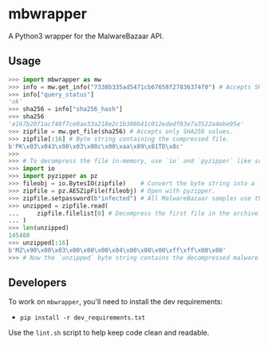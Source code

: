 # mbwrapper

A Python3 wrapper for the MalwareBazaar API.

## Usage

```python
>>> import mbwrapper as mw
>>> info = mw.get_info("7338b335ad5471cb67658f27836374f0") # Accepts SHA256, MD5 or SHA1 hashes.
>>> info["query_status"]
'ok'
>>> sha256 = info["sha256_hash"]
>>> sha256
'e167b20f1acf48f7ce0ae33a218e2c1b300b41c012ededf03e7a3522a4ebe95e'
>>> zipfile = mw.get_file(sha256) # Accepts only SHA256 values.
>>> zipfile[:16] # Byte string containing the compressed file.
b'PK\x03\x043\x00\x03\x00c\x00\xaa\x89\x81TD\x8c'
>>>
>>> # To decompress the file in-memory, use `io` and `pyzipper` like so:
>>> import io
>>> import pyzipper as pz
>>> fileobj = io.BytesIO(zipfile)    # Convert the byte string into a file-like object.
>>> zipfile = pz.AESZipFile(fileobj) # Open with pyzipper.
>>> zipfile.setpassword(b"infected") # All MalwareBazaar samples use this password.
>>> unzipped = zipfile.read(
...     zipfile.filelist[0] # Decompress the first file in the archive.
... )
>>> len(unzipped)
145408
>>> unzipped[:16]
b'MZ\x90\x00\x03\x00\x00\x00\x04\x00\x00\x00\xff\xff\x00\x00'
>>> # Now the `unzipped` byte string contains the decompressed malware sample.
```

## Developers

To work on `mbwrapper`, you'll need to install the dev requirements:

* `pip install -r dev_requirements.txt`

Use the `lint.sh` script to help keep code clean and readable.
